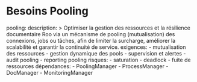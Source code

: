 # Besoins Pooling

pooling:
  description: >
    Optimiser la gestion des ressources et la résilience documentaire Roo via un mécanisme de pooling (mutualisation) des connexions, jobs ou tâches, afin de limiter la surcharge, améliorer la scalabilité et garantir la continuité de service.
  exigences:
    - mutualisation des ressources
    - gestion dynamique des pools
    - supervision et alertes
    - audit pooling
    - reporting pooling
  risques:
    - saturation
    - deadlock
    - fuite de ressources
  dépendances:
    - PoolingManager
    - ProcessManager
    - DocManager
    - MonitoringManager
